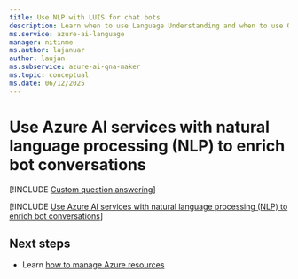 ```yaml
---
title: Use NLP with LUIS for chat bots
description: Learn when to use Language Understanding and when to use QnA Maker and understand how they compliment each other.
ms.service: azure-ai-language
manager: nitinme
ms.author: lajanuar
author: laujan
ms.subservice: azure-ai-qna-maker
ms.topic: conceptual
ms.date: 06/12/2025
---
```


# Use Azure AI services with natural language processing (NLP) to enrich bot conversations

[!INCLUDE [Custom question answering](includes/new-version.md)]

[!INCLUDE [Use Azure AI services with natural language processing (NLP) to enrich bot conversations](../includes/luis-qnamaker-shared-concept.md)]

## Next steps

* Learn [how to manage Azure resources](How-To/set-up-qnamaker-service-azure.md)
